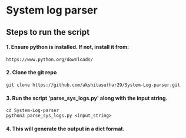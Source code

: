 # System log parser

## Steps to run the script

#### 1. Ensure python is installed. If not, install it from:
    https://www.python.org/downloads/

#### 2. Clone the git repo
    git clone https://github.com/akshitasuthar29/System-Log-parser.git

#### 3. Run the script 'parse_sys_logs.py' along with the input string.
    cd System-Log-parser
    python3 parse_sys_logs.py <input_string>

#### 4. This will generate the output in a dict format.
